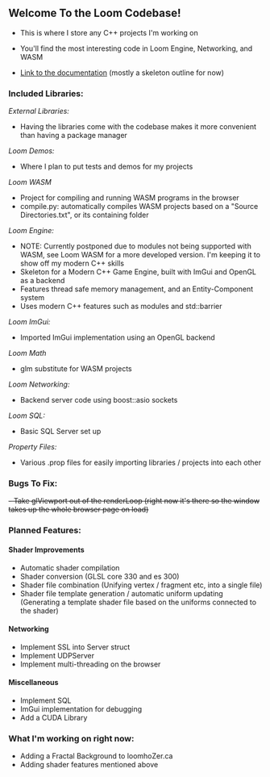 ## Welcome To the Loom Codebase!

- This is where I store any C++ projects I'm working on

- You'll find the most interesting code in Loom Engine, Networking, and WASM

- [Link to the documentation]("https://hozer347.github.io/Loom-Website/Loom%20Documentation/html/index.html") (mostly a skeleton outline for now)


### Included Libraries:

*External Libraries:*
- Having the libraries come with the codebase makes it more convenient than having a package manager

*Loom Demos:*
- Where I plan to put tests and demos for my projects

*Loom WASM*
- Project for compiling and running WASM programs in the browser
- compile.py: automatically compiles WASM projects based on a "Source Directories.txt", or its containing folder

*Loom Engine:*
- NOTE: Currently postponed due to modules not being supported with WASM, see Loom WASM for a more developed version. I'm keeping it to show off my modern C++ skills
- Skeleton for a Modern C++ Game Engine, built with ImGui and OpenGL as a backend
- Features thread safe memory management, and an Entity-Component system
- Uses modern C++ features such as modules and std::barrier

*Loom ImGui:*
- Imported ImGui implementation using an OpenGL backend

*Loom Math*
- glm substitute for WASM projects

*Loom Networking:*
- Backend server code using boost::asio sockets

*Loom SQL:*
- Basic SQL Server set up

*Property Files:*
- Various .prop files for easily importing libraries / projects into each other


### Bugs To Fix:

~~- Take glViewport out of the renderLoop (right now it's there so the window takes up the whole browser page on load)~~


### Planned Features:

#### Shader Improvements
- Automatic shader compilation
- Shader conversion (GLSL core 330 and es 300)
- Shader file combination (Unifying vertex / fragment etc, into a single file)
- Shader file template generation / automatic uniform updating (Generating a template shader file based on the uniforms connected to the shader)

#### Networking
- Implement SSL into Server struct
- Implement UDPServer
- Implement multi-threading on the browser

#### Miscellaneous
- Implement SQL
- ImGui implementation for debugging
- Add a CUDA Library

### What I'm working on right now:
- Adding a Fractal Background to loomhoZer.ca
- Adding shader features mentioned above
